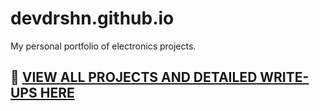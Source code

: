 # devdrshn.github.io
My personal portfolio of electronics projects.
## 🚀 [VIEW ALL PROJECTS AND DETAILED WRITE-UPS HERE](/projects/) 
